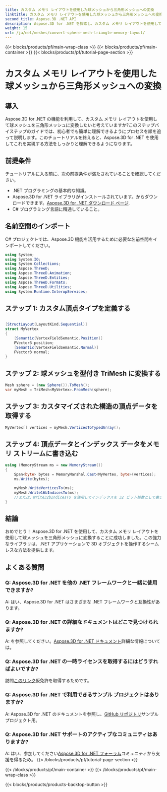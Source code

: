 ```yaml
---
title: カスタム メモリ レイアウトを使用した球メッシュから三角形メッシュへの変換
linktitle: カスタム メモリ レイアウトを使用した球メッシュから三角形メッシュへの変換
second_title: Aspose.3D .NET API
description: Aspose.3D for .NET を探索し、カスタム メモリ レイアウトを使用して球メッシュを三角形メッシュに簡単に変換します。シームレスな統合については、ステップバイステップのガイドに従ってください。
weight: 15
url: /ja/net/meshes/convert-sphere-mesh-triangle-memory-layout/
---
```


{{< blocks/products/pf/main-wrap-class >}}
{{< blocks/products/pf/main-container >}}
{{< blocks/products/pf/tutorial-page-section >}}

# カスタム メモリ レイアウトを使用した球メッシュから三角形メッシュへの変換

## 導入
Aspose.3D for .NET の機能を利用して、カスタム メモリ レイアウトを使用して球メッシュを三角形メッシュに変換したいと考えていますか?このステップバイステップのガイドでは、初心者でも簡単に理解できるようにプロセスを順を追って説明します。このチュートリアルを終えると、Aspose.3D for .NET を使用してこれを実現する方法をしっかりと理解できるようになります。
## 前提条件
チュートリアルに入る前に、次の前提条件が満たされていることを確認してください。
- .NET プログラミングの基本的な知識。
-  Aspose.3D for .NET ライブラリがインストールされています。からダウンロードできます。[Aspose.3D for .NET ダウンロード ページ](https://releases.aspose.com/3d/net/).
- C# プログラミング言語に精通していること。
## 名前空間のインポート
C# プロジェクトでは、Aspose.3D 機能を活用するために必要な名前空間をインポートしてください。
```csharp
using System;
using System.IO;
using System.Collections;
using Aspose.ThreeD;
using Aspose.ThreeD.Animation;
using Aspose.ThreeD.Entities;
using Aspose.ThreeD.Formats;
using Aspose.ThreeD.Utilities;
using System.Runtime.InteropServices;
```
## ステップ 1: カスタム頂点タイプを定義する
```csharp

[StructLayout(LayoutKind.Sequential)]
struct MyVertex
{
    [Semantic(VertexFieldSemantic.Position)]
    FVector3 position;
    [Semantic(VertexFieldSemantic.Normal)]
    FVector3 normal;
}
```

## ステップ 2: 球メッシュを型付き TriMesh に変換する
```csharp
Mesh sphere = (new Sphere()).ToMesh();
var myMesh = TriMesh<MyVertex>.FromMesh(sphere);
```
## ステップ 3: カスタマイズされた構造の頂点データを取得する
```csharp
MyVertex[] vertices = myMesh.VerticesToTypedArray();
```
## ステップ 4: 頂点データとインデックス データをメモリ ストリームに書き込む
```csharp
using (MemoryStream ms = new MemoryStream())
{
    Span<byte> bytes = MemoryMarshal.Cast<MyVertex, byte>(vertices);
    ms.Write(bytes);

    myMesh.WriteVerticesTo(ms);
    myMesh.Write16bIndicesTo(ms);
    //または、Write32bIndicesTo を使用してインデックスを 32 ビット整数として書き込みます。
}
```
## 結論
おめでとう！ Aspose.3D for .NET を使用して、カスタム メモリ レイアウトを使用して球メッシュを三角形メッシュに変換することに成功しました。この強力なライブラリは、.NET アプリケーションで 3D オブジェクトを操作するシームレスな方法を提供します。
## よくある質問
### Q: Aspose.3D for .NET を他の .NET フレームワークと一緒に使用できますか?
A: はい、Aspose.3D for .NET はさまざまな .NET フレームワークと互換性があります。
### Q: Aspose.3D for .NET の詳細なドキュメントはどこで見つけられますか?
 A: を参照してください。[Aspose.3D for .NET ドキュメント](https://reference.aspose.com/3d/net/)詳細な情報については。
### Q: Aspose.3D for .NET の一時ライセンスを取得するにはどうすればよいですか?
訪問[このリンク](https://purchase.aspose.com/temporary-license/)仮免許を取得するためです。
### Q: Aspose.3D for .NET で利用できるサンプル プロジェクトはありますか?
 A: Aspose.3D for .NET のドキュメントを参照し、[GitHub リポジトリ](https://github.com/aspose-3d/Aspose.3D-for-.NET)サンプルプロジェクト用。
### Q: Aspose.3D for .NET サポートのアクティブなコミュニティはありますか?
 A: はい、参加してください[Aspose.3D for .NET フォーラム](https://forum.aspose.com/c/3d/18)コミュニティから支援を得るため。
{{< /blocks/products/pf/tutorial-page-section >}}

{{< /blocks/products/pf/main-container >}}
{{< /blocks/products/pf/main-wrap-class >}}

{{< blocks/products/products-backtop-button >}}
